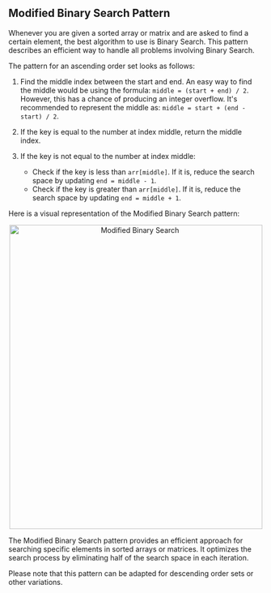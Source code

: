 ## Modified Binary Search Pattern

Whenever you are given a sorted array or matrix and are asked to find a certain element, the best algorithm to use is Binary Search. This pattern describes an efficient way to handle all problems involving Binary Search.

The pattern for an ascending order set looks as follows:

1. Find the middle index between the start and end. An easy way to find the middle would be using the formula: `middle = (start + end) / 2`. However, this has a chance of producing an integer overflow. It's recommended to represent the middle as: `middle = start + (end - start) / 2`.

2. If the key is equal to the number at index middle, return the middle index.

3. If the key is not equal to the number at index middle:
   - Check if the key is less than `arr[middle]`. If it is, reduce the search space by updating `end = middle - 1`.
   - Check if the key is greater than `arr[middle]`. If it is, reduce the search space by updating `end = middle + 1`.

Here is a visual representation of the Modified Binary Search pattern:

<p align="center">
  <img src="https://camo.githubusercontent.com/49390a98be290614bba16d28ea7bbc029dac92e6dd33366731cbd0bcfbab5b25/68747470733a2f2f63646e2d696d616765732d312e6d656469756d2e636f6d2f6d61782f3830302f302a4f4a424f4262625f4354677366365241" alt="Modified Binary Search" width="500" height="600">
</p>

The Modified Binary Search pattern provides an efficient approach for searching specific elements in sorted arrays or matrices. It optimizes the search process by eliminating half of the search space in each iteration.

Please note that this pattern can be adapted for descending order sets or other variations.
